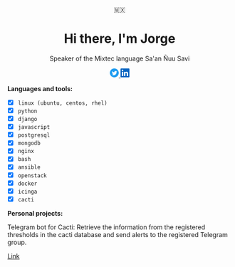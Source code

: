<p align="center">🇲🇽</p>
<h1 align="center">Hi there, I'm Jorge</h1>
<p align="center">Speaker of the Mixtec language Sa'an Ñuu Savi</p>
<p align="center">
    <a href="https://twitter.com/jorgr__">
        <img src="./assets/twitter-icons-circle-blue.png" width="20" alt="twitter-logo">
    </a>
    <a href="https://www.linkedin.com/in/jorggr">
        <img src="./assets/Iinkedin.png" width="20" alt="linkedin-logo">
    </a>
</p>

**Languages and tools:**

- [x] `linux (ubuntu, centos, rhel)`
- [x] `python`
- [x] `django`
- [x] `javascript`
- [x] `postgresql`
- [x] `mongodb`
- [x] `nginx`
- [x] `bash`
- [x] `ansible`
- [x] `openstack`
- [x] `docker`
- [x] `icinga`
- [x] `cacti`

**Personal projects:**

Telegram bot for Cacti: Retrieve the information from the registered thresholds in the cacti database and send alerts to the registered Telegram group.

[Link](https://github.com/jorggr/telegram-cacti)
